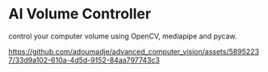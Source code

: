 # AI Volume Controller
control your computer volume using OpenCV, mediapipe and pycaw.


https://github.com/adoumadje/advanced_computer_vision/assets/58952237/33d9a102-610a-4d5d-9152-84aa797743c3

